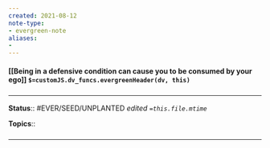 ```yaml
---
created: 2021-08-12
note-type: 
- evergreen-note
aliases:
- 
---
```


#### [[Being in a defensive condition can cause you to be consumed by your ego]] `$=customJS.dv_funcs.evergreenHeader(dv, this)`



### <hr class="footnote"/>

**Status**:: #EVER/SEED/UNPLANTED 
*edited `=this.file.mtime`*

**Topics**:: 
	
	
### <hr class="references"/>
